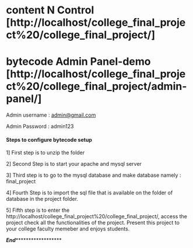 # content N Control  [http://localhost/college_final_project%20/college_final_project/]

# bytecode Admin Panel-demo [http://localhost/college_final_project%20/college_final_project/admin-panel/]

Admin username : admin@gmail.com

Admin Password : admin123

#### Steps to configure bytecode setup ###

1] First step is to unzip the folder 

2] Second Step is to start your apache and mysql server

3] Third step is to go to the mysql database and make database namely : final_project

4] Fourth Step is to import the sql file that is available on the folder of database in the project folder.

5] Fifth step is to enter the http://localhost/college_final_project%20/college_final_project/, access the project check all the functionalities of the project. Present this project to your college faculty memeber and enjoys students.


***********************************End*****************************************************

